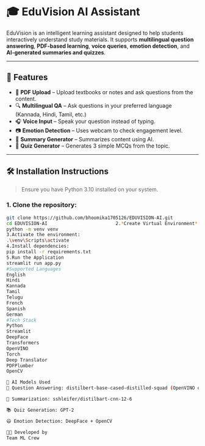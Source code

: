 # 🎓 EduVision AI Assistant

EduVision is an intelligent learning assistant designed to help students interactively understand study materials. It supports **multilingual question answering**, **PDF-based learning**, **voice queries**, **emotion detection**, and **AI-generated summaries and quizzes**.

---

## 🚀 Features

- 📄 **PDF Upload** – Upload textbooks or notes and ask questions from the content.
- 🔍 **Multilingual QA** – Ask questions in your preferred language (Kannada, Hindi, Tamil, etc.)
- 🎧 **Voice Input** – Speak your question instead of typing.
- 📷 **Emotion Detection** – Uses webcam to check engagement level.
- 📘 **Summary Generator** – Summarizes content using AI.
- 🧪 **Quiz Generator** – Generates 3 simple MCQs from the topic.

---

## 🛠️ Installation Instructions

> Ensure you have Python 3.10 installed on your system.

### 1. Clone the repository:

```bash
git clone https://github.com/bhoomika1705126/EDUVISION-AI.git
cd EDUVISION-AI                         2.*Create Virtual Environment*
python -m venv venv
3.Activate the environment:
.\venv\Scripts\activate
4.Install dependencies:
pip install -r requirements.txt
5.Run the Application
streamlit run app.py
#Supported Languages
English
Hindi
Kannada
Tamil
Telugu
French
Spanish
German
#Tech Stack
Python
Streamlit
DeepFace
Transformers
OpenVINO
Torch
Deep Translator
PDFPlumber
OpenCV

🤖 AI Models Used
🤖 Question Answering: distilbert-base-cased-distilled-squad (OpenVINO optimized)

🧠 Summarization: sshleifer/distilbart-cnn-12-6

📚 Quiz Generation: GPT-2

😃 Emotion Detection: DeepFace + OpenCV

🧑‍💻 Developed by
Team ML Crew




